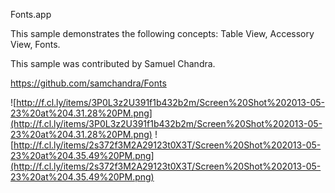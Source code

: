 Fonts.app

This sample demonstrates the following concepts: Table View, Accessory View, Fonts.

This sample was contributed by Samuel Chandra.

https://github.com/samchandra/Fonts

![http://f.cl.ly/items/3P0L3z2U391f1b432b2m/Screen%20Shot%202013-05-23%20at%204.31.28%20PM.png](http://f.cl.ly/items/3P0L3z2U391f1b432b2m/Screen%20Shot%202013-05-23%20at%204.31.28%20PM.png)
![http://f.cl.ly/items/2s372f3M2A29123t0X3T/Screen%20Shot%202013-05-23%20at%204.35.49%20PM.png](http://f.cl.ly/items/2s372f3M2A29123t0X3T/Screen%20Shot%202013-05-23%20at%204.35.49%20PM.png)
